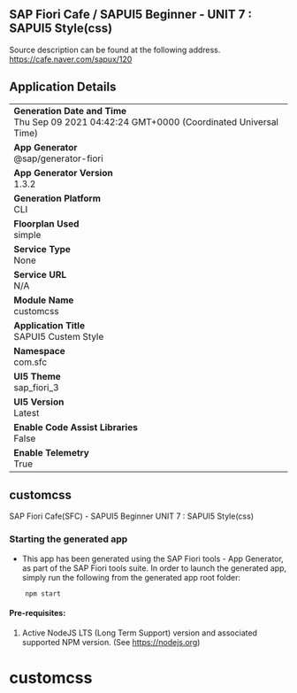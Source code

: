 ## SAP Fiori Cafe / SAPUI5 Beginner - UNIT 7 : SAPUI5 Style(css)

Source description can be found at the following address.
https://cafe.naver.com/sapux/120

## Application Details
|               |
| ------------- |
|**Generation Date and Time**<br>Thu Sep 09 2021 04:42:24 GMT+0000 (Coordinated Universal Time)|
|**App Generator**<br>@sap/generator-fiori|
|**App Generator Version**<br>1.3.2|
|**Generation Platform**<br>CLI|
|**Floorplan Used**<br>simple|
|**Service Type**<br>None|
|**Service URL**<br>N/A
|**Module Name**<br>customcss|
|**Application Title**<br>SAPUI5 Custem Style|
|**Namespace**<br>com.sfc|
|**UI5 Theme**<br>sap_fiori_3|
|**UI5 Version**<br>Latest|
|**Enable Code Assist Libraries**<br>False|
|**Enable Telemetry**<br>True|

## customcss

SAP Fiori Cafe(SFC) - SAPUI5 Beginner UNIT 7 : SAPUI5 Style(css)

### Starting the generated app

-   This app has been generated using the SAP Fiori tools - App Generator, as part of the SAP Fiori tools suite.  In order to launch the generated app, simply run the following from the generated app root folder:

```
    npm start
```

#### Pre-requisites:

1. Active NodeJS LTS (Long Term Support) version and associated supported NPM version.  (See https://nodejs.org)


# customcss
